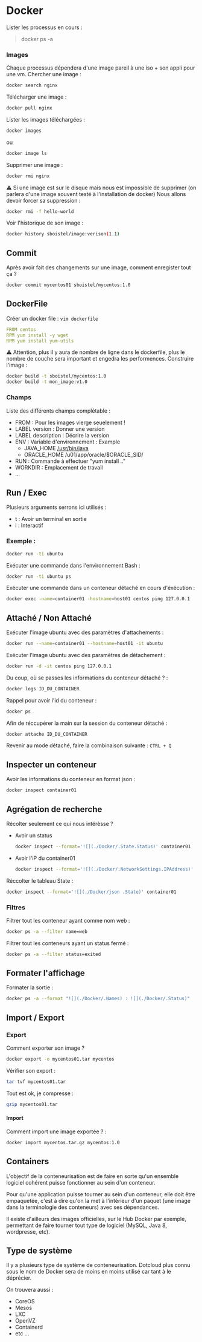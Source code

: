 # Docker

Lister les processus en cours :
>    docker ps -a

### Images

Chaque processus dépendera d'une image pareil à une iso + son appli pour une vm.
Chercher une image :

```bash
docker search nginx
```

Télécharger une image : 

```bash
docker pull nginx
```

Lister les images téléchargées :

```bash
docker images
```

ou

```bash
docker image ls
```

Supprimer une image :

```bash
docker rmi nginx
```

⚠ Si une image est sur le disque mais nous est impossible de supprimer (on parlera d'une image souvent testé à l'installation de docker)
Nous allons devoir forcer sa suppression :

```bash
docker rmi -f hello-world
```

Voir l'historique de son image :

```bash
docker history sboistel/image:verison(1.1)
```

## Commit

Après avoir fait des changements sur une image, comment enregister tout ça ?

```bash
docker commit mycentos01 sboistel/mycentos:1.0
```

## DockerFile

Créer un docker file : `vim dockerfile`

```yml
FROM centos
RPM yum install -y wget
RPM yum install yum-utils
```

⚠ Attention, plus il y aura de nombre de ligne dans le dockerfile, plus le nombre de couche sera important et engedra les performences.
Construire l'image :

```bash
docker build -t sboistel/mycentos:1.0
docker build -t mon_image:v1.0
```

### Champs

Liste des différents champs complétable :

* FROM : Pour les images vierge seuelement !
* LABEL version : Donner une version
* LABEL description : Décrire la version
* ENV : Variable d'environnement : Example 
	* JAVA_HOME [/usr/bin/java](file:///home/sboistel/Documents/Cliford/Zbook/usr/bin/java)
	* ORACLE_HOME /u01/app/oracle/$ORACLE_SID/
* RUN : Commande à effectuer "yum install .."
* WORKDIR : Emplacement de travail
* ...

## Run / Exec

Plusieurs arguments serrons ici utilisés :

* t : Avoir un terminal en sortie
* i : Interactif 

### Exemple :

```bash
docker run -ti ubuntu
```

Exécuter une commande dans l'environnement Bash :

```bash
docker run -ti ubuntu ps
```

Exécuter une commande dans un conteneur détaché en cours d'éxécution :
```bash
docker exec -name=container01 -hostname=host01 centos ping 127.0.0.1
```

## Attaché / Non Attaché

Exécuter l'image ubuntu avec des paramètres d'attachements :

```bash
docker run --name=container01 --hostname=host01 -it ubuntu
```

Exécuter l'image ubuntu avec des paramètres de détachement :

```bash
docker run -d -it centos ping 127.0.0.1
```

Du coup, où se passes les informations du conteneur détaché ? :

```bash
docker logs ID_DU_CONTAINER
```

Rappel pour avoir l'id du conteneur : 

```bash
docker ps 
```

Afin de réccupérer la main sur la session du conteneur détaché :

```bash
docker attache ID_DU_CONTAINER
```

Revenir au mode détaché, faire la combinaison suivante : ``CTRL + Q ``

## Inspecter un conteneur

Avoir les informations du conteneur en format json :

```bash
docker inspect container01
```

## Agrégation de recherche

Récolter seulement ce qui nous intérèsse ? 
 - Avoir un status
   ```bash
   docker inspect --format='![](./Docker/.State.Status)' container01
   ```

 - Avoir l'iP du container01 
   ```bash
   docker inspect --format='![](./Docker/.NetworkSettings.IPAddress)' container01
   ```

Réccolter le tableau State :

```bash
docker inspect --format='![](./Docker/json .State)' container01
```

### Filtres

Filtrer tout les conteneur ayant comme nom web :

```bash
docker ps -a --filter name=web
```

Filtrer tout les conteneurs ayant un status fermé :

```bash
docker ps -a --filter status=exited
```


## Formater l'affichage

Formater la sortie :

```bash
docker ps -a --format "![](./Docker/.Names) : ![](./Docker/.Status)"
```

## Import / Export

### Export

Comment exporter son image ? 

```bash
docker export -o mycentos01.tar mycentos
```

Vérifier son export :

```bash
tar tvf mycentos01.tar
```

Tout est ok, je compresse :

```bash
gzip mycentos01.tar
```

#### Import
Comment import une image exportée ? :

```bash
docker import mycentos.tar.gz mycentos:1.0
```

## Containers

L'objectif de la conteneurisation est de faire en sorte qu'un ensemble logiciel cohérent puisse fonctionner au sein d'un conteneur.

Pour qu'une application puisse tourner au sein d'un conteneur, elle doit être empaquetée, c'est à dire qu'on la met à l'intérieur d'un paquet (une image dans la terminologie des conteneurs) avec ses dépendances. 

Il existe d'ailleurs des images officielles, sur le Hub Docker par exemple, permettant de faire tourner tout type de logiciel (MySQL, Java 8, wordpresse, etc).

## Type de système

Il y a plusieurs type de système de conteneurisation.
Dotcloud plus connu sous le nom de Docker sera de moins en moins utilisé car tant à le déprécier.

On trouvera aussi :

* CoreOS
* Mesos
* LXC
* OpenVZ
* Containerd
* etc ...


